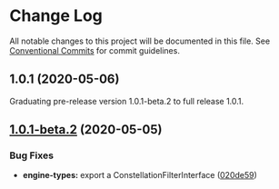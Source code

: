 # Change Log

All notable changes to this project will be documented in this file.
See [Conventional Commits](https://conventionalcommits.org) for commit guidelines.

## 1.0.1 (2020-05-06)

Graduating pre-release version 1.0.1-beta.2 to full release 1.0.1.

## [1.0.1-beta.2](https://github.com/pkgw/wwt-webgl-engine/compare/@pkgw/engine-types@1.0.1-beta.1...@pkgw/engine-types@1.0.1-beta.2) (2020-05-05)


### Bug Fixes

* **engine-types:** export a ConstellationFilterInterface ([020de59](https://github.com/pkgw/wwt-webgl-engine/commit/020de599379d176e11f9e7132d1c00ede70bfea0))
